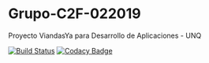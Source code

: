 # Grupo-C2F-022019
Proyecto ViandasYa para Desarrollo de Aplicaciones - UNQ

[![Build Status](https://travis-ci.org/lpiergiacomi/Grupo-C2F-022019.svg?branch=master)](https://travis-ci.org/lpiergiacomi/Grupo-C2F-022019)
[![Codacy Badge](https://api.codacy.com/project/badge/Grade/c551100fc79f49d1be3e04ee182c26bd)](https://www.codacy.com/manual/lpiergiacomi/Grupo-C2F-022019?utm_source=github.com&amp;utm_medium=referral&amp;utm_content=lpiergiacomi/Grupo-C2F-022019&amp;utm_campaign=Badge_Grade)